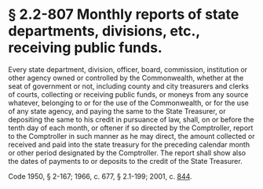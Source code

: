 # § 2.2-807 Monthly reports of state departments, divisions, etc., receiving public funds.

<p>Every state department, division, officer, board, commission, institution or other agency owned or controlled by the Commonwealth, whether at the seat of government or not, including county and city treasurers and clerks of courts, collecting or receiving public funds, or moneys from any source whatever, belonging to or for the use of the Commonwealth, or for the use of any state agency, and paying the same to the State Treasurer, or depositing the same to his credit in pursuance of law, shall, on or before the tenth day of each month, or oftener if so directed by the Comptroller, report to the Comptroller in such manner as he may direct, the amount collected or received and paid into the state treasury for the preceding calendar month or other period designated by the Comptroller. The report shall show also the dates of payments to or deposits to the credit of the State Treasurer.</p><p>Code 1950, § 2-167; 1966, c. 677, § 2.1-199; 2001, c. <a href='http://lis.virginia.gov/cgi-bin/legp604.exe?011+ful+CHAP0844'>844</a>.</p>